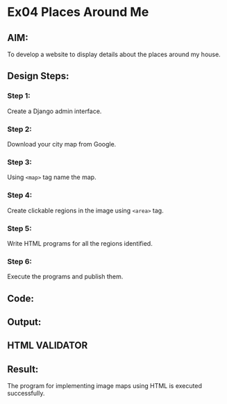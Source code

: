 # Ex04 Places Around Me
## AIM:
To develop a website to display details about the places around my house.

## Design Steps:

### Step 1:
Create a Django admin interface.

### Step 2:
Download your city map from Google.

### Step 3:
Using ```<map>``` tag name the map.

### Step 4:
Create clickable regions in the image using ```<area>``` tag.

### Step 5:
Write HTML programs for all the regions identified.

### Step 6:
Execute the programs and publish them.

## Code:


## Output:


## HTML VALIDATOR


## Result:
The program for implementing image maps using HTML is executed successfully.
